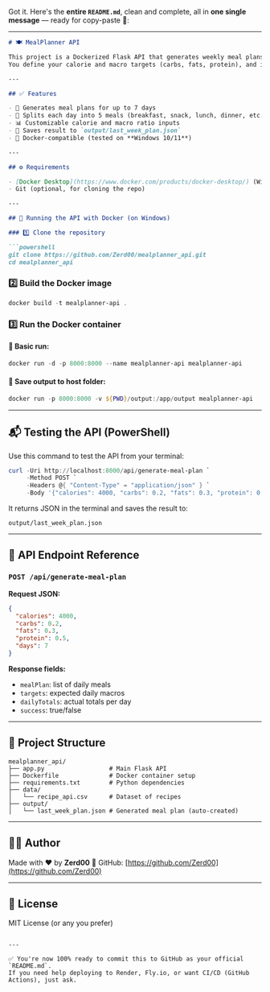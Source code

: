 Got it. Here's the **entire `README.md`**, clean and complete, all in **one single message** — ready for copy-paste 🚀:

---

````markdown
# 🍽️ MealPlanner API

This project is a Dockerized Flask API that generates weekly meal plans based on your nutritional goals.  
You define your calorie and macro targets (carbs, fats, protein), and it builds a 7-day plan from a recipe dataset.

---

## ✅ Features

- 📅 Generates meal plans for up to 7 days  
- 🍳 Splits each day into 5 meals (breakfast, snack, lunch, dinner, etc.)  
- 📊 Customizable calorie and macro ratio inputs  
- 💾 Saves result to `output/last_week_plan.json`  
- 🐳 Docker-compatible (tested on **Windows 10/11**)

---

## ⚙️ Requirements

- [Docker Desktop](https://www.docker.com/products/docker-desktop/) (Windows)
- Git (optional, for cloning the repo)

---

## 🚀 Running the API with Docker (on Windows)

### 1️⃣ Clone the repository

```powershell
git clone https://github.com/Zerd00/mealplanner_api.git
cd mealplanner_api
````

### 2️⃣ Build the Docker image

```powershell
docker build -t mealplanner-api .
```

### 3️⃣ Run the Docker container

#### 🔹 Basic run:

```powershell
docker run -d -p 8000:8000 --name mealplanner-api mealplanner-api
```

#### 🔹 Save output to host folder:

```powershell
docker run -p 8000:8000 -v ${PWD}/output:/app/output mealplanner-api
```

---

## 📬 Testing the API (PowerShell)

Use this command to test the API from your terminal:

```powershell
curl -Uri http://localhost:8000/api/generate-meal-plan `
     -Method POST `
     -Headers @{ "Content-Type" = "application/json" } `
     -Body '{"calories": 4000, "carbs": 0.2, "fats": 0.3, "protein": 0.5, "days": 7}'
```

It returns JSON in the terminal and saves the result to:

```
output/last_week_plan.json
```

---

## 📡 API Endpoint Reference

### `POST /api/generate-meal-plan`

**Request JSON:**

```json
{
  "calories": 4000,
  "carbs": 0.2,
  "fats": 0.3,
  "protein": 0.5,
  "days": 7
}
```

**Response fields:**

* `mealPlan`: list of daily meals
* `targets`: expected daily macros
* `dailyTotals`: actual totals per day
* `success`: true/false

---

## 📁 Project Structure

```
mealplanner_api/
├── app.py                  # Main Flask API
├── Dockerfile              # Docker container setup
├── requirements.txt        # Python dependencies
├── data/
│   └── recipe_api.csv      # Dataset of recipes
├── output/
│   └── last_week_plan.json # Generated meal plan (auto-created)
```

---

## 👨‍💻 Author

Made with ❤️ by **Zerd00**
🔗 GitHub: [https://github.com/Zerd00](https://github.com/Zerd00)

---

## 📝 License

MIT License (or any you prefer)

```

---

✅ You're now 100% ready to commit this to GitHub as your official `README.md`.  
If you need help deploying to Render, Fly.io, or want CI/CD (GitHub Actions), just ask.
```

